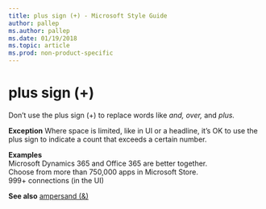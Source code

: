```yaml
---
title: plus sign (+) - Microsoft Style Guide
author: pallep
ms.author: pallep
ms.date: 01/19/2018
ms.topic: article
ms.prod: non-product-specific
---
```


# plus sign (+)

Don’t use the plus sign (+) to replace words like *and, over,* and *plus.*

**Exception** Where space is limited, like in UI or a headline, it’s OK to use the
plus sign to indicate a count that exceeds a certain number.

**Examples**  
Microsoft Dynamics 365 and Office 365 are better together.  
Choose from more than 750,000 apps in Microsoft Store.  
999+ connections (in the UI) 

**See also** [ampersand (&)](/style-guide/a-z-word-list-term-collections/a/ampersand)
